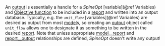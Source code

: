 An [output](@ref) is essentially a handle for a *SpineOpt* [variable](@ref Variables) and
[Objective function](@ref) to be included in a [report](@ref) and written into an output database.
Typically, e.g. the `unit_flow` [variables](@ref Variables) are desired as output from most [model](@ref)s,
so creating an [output](@ref) object called `unit_flow` allows one to designate it as something to be written in the
desired [report](@ref).
Note that unless appropriate [model\_\_report](@ref) and [report\_\_output](@ref) relationships are defined,
*SpineOpt* doesn't write any output!